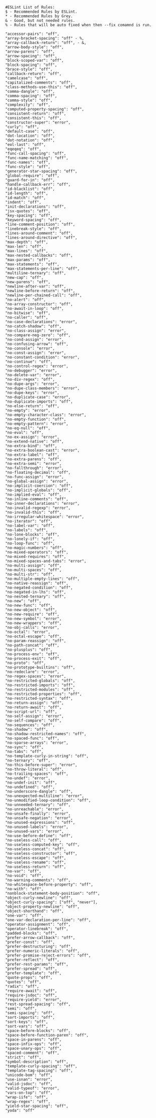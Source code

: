         #ESLint List of Rules:
        $ - Recommended Rules by ESLint.
        * - Recommended Rules by Grey.
        & - Good, but not needed rules.
        % - Rules that will be auto fixed when then --fix comamnd is run.
        
        "accessor-pairs": "off", 
        "array-bracket-spacing": "off" - %,
        "array-callback-return": "off", - &,
        "arrow-body-style": "off", 
        "arrow-parens": "off",
        "arrow-spacing": "off",
        "block-scoped-var": "off",
        "block-spacing": "off",
        "brace-style": "off",
        "callback-return": "off",
        "camelcase": "off",
        "capitalized-comments": "off",
        "class-methods-use-this": "off",
        "comma-dangle": "off",
        "comma-spacing": "off",
        "comma-style": "off",
        "complexity": "off",
        "computed-property-spacing": "off",
        "consistent-return": "off",
        "consistent-this": "off",
        "constructor-super": "error",
        "curly": "off",
        "default-case": "off",
        "dot-location": "off",
        "dot-notation": "off",
        "eol-last": "off",
        "eqeqeq": "off",
        "func-call-spacing": "off",
        "func-name-matching": "off",
        "func-names": "off",
        "func-style": "off",
        "generator-star-spacing": "off",
        "global-require": "off",
        "guard-for-in": "off",
        "handle-callback-err": "off",
        "id-blacklist": "off",
        "id-length": "off",
        "id-match": "off",
        "indent": "off",
        "init-declarations": "off",
        "jsx-quotes": "off",
        "key-spacing": "off",
        "keyword-spacing": "off",
        "line-comment-position": "off",
        "linebreak-style": "off",
        "lines-around-comment": "off",
        "lines-around-directive": "off",
        "max-depth": "off",
        "max-len": "off",
        "max-lines": "off",
        "max-nested-callbacks": "off",
        "max-params": "off",
        "max-statements": "off",
        "max-statements-per-line": "off",
        "multiline-ternary": "off",
        "new-cap": "off",
        "new-parens": "off",
        "newline-after-var": "off",
        "newline-before-return": "off",
        "newline-per-chained-call": "off",
        "no-alert": "off",
        "no-array-constructor": "off",
        "no-await-in-loop": "off",
        "no-bitwise": "off",
        "no-caller": "off",
        "no-case-declarations": "error",
        "no-catch-shadow": "off",
        "no-class-assign": "error",
        "no-compare-neg-zero": "off",
        "no-cond-assign": "error",
        "no-confusing-arrow": "off",
        "no-console": "error",
        "no-const-assign": "error",
        "no-constant-condition": "error",
        "no-continue": "off",
        "no-control-regex": "error",
        "no-debugger": "error",
        "no-delete-var": "error",
        "no-div-regex": "off",
        "no-dupe-args": "error",
        "no-dupe-class-members": "error",
        "no-dupe-keys": "error",
        "no-duplicate-case": "error",
        "no-duplicate-imports": "off",
        "no-else-return": "off",
        "no-empty": "error",
        "no-empty-character-class": "error",
        "no-empty-function": "off",
        "no-empty-pattern": "error",
        "no-eq-null": "off",
        "no-eval": "off",
        "no-ex-assign": "error",
        "no-extend-native": "off",
        "no-extra-bind": "off",
        "no-extra-boolean-cast": "error",
        "no-extra-label": "off",
        "no-extra-parens": "off",
        "no-extra-semi": "error",
        "no-fallthrough": "error",
        "no-floating-decimal": "off",
        "no-func-assign": "error",
        "no-global-assign": "error",
        "no-implicit-coercion": "off",
        "no-implicit-globals": "off",
        "no-implied-eval": "off",
        "no-inline-comments": "off",
        "no-inner-declarations": "error",
        "no-invalid-regexp": "error",
        "no-invalid-this": "off",
        "no-irregular-whitespace": "error",
        "no-iterator": "off",
        "no-label-var": "off",
        "no-labels": "off",
        "no-lone-blocks": "off",
        "no-lonely-if": "off",
        "no-loop-func": "off",
        "no-magic-numbers": "off",
        "no-mixed-operators": "off",
        "no-mixed-requires": "off",
        "no-mixed-spaces-and-tabs": "error",
        "no-multi-assign": "off",
        "no-multi-spaces": "off",
        "no-multi-str": "off",
        "no-multiple-empty-lines": "off",
        "no-native-reassign": "off",
        "no-negated-condition": "off",
        "no-negated-in-lhs": "off",
        "no-nested-ternary": "off",
        "no-new": "off",
        "no-new-func": "off",
        "no-new-object": "off",
        "no-new-require": "off",
        "no-new-symbol": "error",
        "no-new-wrappers": "off",
        "no-obj-calls": "error",
        "no-octal": "error",
        "no-octal-escape": "off",
        "no-param-reassign": "off",
        "no-path-concat": "off",
        "no-plusplus": "off",
        "no-process-env": "off",
        "no-process-exit": "off",
        "no-proto": "off",
        "no-prototype-builtins": "off",
        "no-redeclare": "error",
        "no-regex-spaces": "error",
        "no-restricted-globals": "off",
        "no-restricted-imports": "off",
        "no-restricted-modules": "off",
        "no-restricted-properties": "off",
        "no-restricted-syntax": "off",
        "no-return-assign": "off",
        "no-return-await": "off",
        "no-script-url": "off",
        "no-self-assign": "error",
        "no-self-compare": "off",
        "no-sequences": "off",
        "no-shadow": "off",
        "no-shadow-restricted-names": "off",
        "no-spaced-func": "off",
        "no-sparse-arrays": "error",
        "no-sync": "off",
        "no-tabs": "off",
        "no-template-curly-in-string": "off",
        "no-ternary": "off",
        "no-this-before-super": "error",
        "no-throw-literal": "off",
        "no-trailing-spaces": "off",
        "no-undef": "error",
        "no-undef-init": "off",
        "no-undefined": "off",
        "no-underscore-dangle": "off",
        "no-unexpected-multiline": "error",
        "no-unmodified-loop-condition": "off",
        "no-unneeded-ternary": "off",
        "no-unreachable": "error",
        "no-unsafe-finally": "error",
        "no-unsafe-negation": "error",
        "no-unused-expressions": "off",
        "no-unused-labels": "error",
        "no-unused-vars": "error",
        "no-use-before-define": "off",
        "no-useless-call": "off",
        "no-useless-computed-key": "off",
        "no-useless-concat": "off",
        "no-useless-constructor": "off",
        "no-useless-escape": "off",
        "no-useless-rename": "off",
        "no-useless-return": "off",
        "no-var": "off",
        "no-void": "off",
        "no-warning-comments": "off",
        "no-whitespace-before-property": "off",
        "no-with": "off",
        "nonblock-statement-body-position": "off",
        "object-curly-newline": "off",
        "object-curly-spacing": ["off", "never"],
        "object-property-newline": "off",
        "object-shorthand": "off",
        "one-var": "off",
        "one-var-declaration-per-line": "off",
        "operator-assignment": "off",
        "operator-linebreak": "off",
        "padded-blocks": "off",
        "prefer-arrow-callback": "off",
        "prefer-const": "off",
        "prefer-destructuring": "off",
        "prefer-numeric-literals": "off",
        "prefer-promise-reject-errors": "off",
        "prefer-reflect": "off",
        "prefer-rest-params": "off",
        "prefer-spread": "off",
        "prefer-template": "off",
        "quote-props": "off",
        "quotes": "off",
        "radix": "off",
        "require-await": "off",
        "require-jsdoc": "off",
        "require-yield": "error",
        "rest-spread-spacing": "off",
        "semi": "off",
        "semi-spacing": "off",
        "sort-imports": "off",
        "sort-keys": "off",
        "sort-vars": "off",
        "space-before-blocks": "off",
        "space-before-function-paren": "off",
        "space-in-parens": "off",
        "space-infix-ops": "off",
        "space-unary-ops": "off",
        "spaced-comment": "off",
        "strict": "off",
        "symbol-description": "off",
        "template-curly-spacing": "off",
        "template-tag-spacing": "off",
        "unicode-bom": "off",
        "use-isnan": "error",
        "valid-jsdoc": "off",
        "valid-typeof": "error",
        "vars-on-top": "off",
        "wrap-iife": "off",
        "wrap-regex": "off",
        "yield-star-spacing": "off",
        "yoda": "off"
